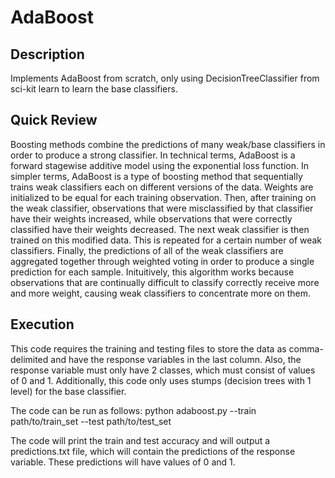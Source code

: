 # AdaBoost

## Description

Implements AdaBoost from scratch, only using DecisionTreeClassifier from sci-kit learn to learn the base classifiers.

## Quick Review

Boosting methods combine the predictions of many weak/base classifiers in order to produce a strong classifier. In technical terms, AdaBoost is a forward stagewise additive model using the exponential loss function. In simpler terms, AdaBoost is a type of boosting method that sequentially trains weak classifiers each on different versions of the data. Weights are initialized to be equal for each training observation. Then, after training on the weak classifier, observations that were misclassified by that classifier have their weights increased, while observations that were correctly classified have their weights decreased. The next weak classifier is then trained on this modified data. This is repeated for a certain number of weak classifiers. Finally, the predictions of all of the weak classifiers are aggregated together through weighted voting in order to produce a single prediction for each sample. Inituitively, this algorithm works because observations that are continually difficult to classify correctly receive more and more weight, causing weak classifiers to concentrate more on them.

## Execution

This code requires the training and testing files to store the data as comma-delimited and have the response variables in the last column. Also, the response variable must only have 2 classes, which must consist of values of 0 and 1. Additionally, this code only uses stumps (decision trees with 1 level) for the base classifier.

The code can be run as follows: python adaboost.py --train path/to/train_set --test path/to/test_set

The code will print the train and test accuracy and will output a predictions.txt file, which will contain the predictions of the response variable. These predictions will have values of 0 and 1.
